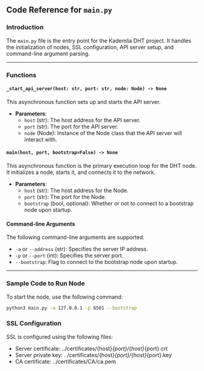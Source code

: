 ## Code Reference for `main.py`

### Introduction

The `main.py` file is the entry point for the Kademlia DHT project. It handles the initialization of nodes, SSL configuration, API server setup, and command-line argument parsing.

---

### Functions

#### `_start_api_server(host: str, port: str, node: Node) -> None`

This asynchronous function sets up and starts the API server.

- **Parameters**:
  - `host` (str): The host address for the API server.
  - `port` (str): The port for the API server.
  - `node` (Node): Instance of the Node class that the API server will interact with.

#### `main(host, port, bootstrap=False) -> None`

This asynchronous function is the primary execution loop for the DHT node. It initializes a node, starts it, and connects it to the network.

- **Parameters**:
  - `host` (str): The host address for the Node.
  - `port` (str): The port for the Node.
  - `bootstrap` (bool, optional): Whether or not to connect to a bootstrap node upon startup.

#### Command-line Arguments

The following command-line arguments are supported:

- `-a` or `--address` (str): Specifies the server IP address.
- `-p` or `--port` (int): Specifies the server port.
- `--bootstrap`: Flag to connect to the bootstrap node upon startup.

---

### Sample Code to Run Node

To start the node, use the following command:

```bash
python3 main.py -a 127.0.0.1 -p 6501 --bootstrap
```


### SSL Configuration
SSL is configured using the following files:

- Server certificate: ../certificates/{host}_{port}/{host}_{port}.crt
- Server private key: ../certificates/{host}_{port}/{host}_{port}.key
- CA certificate: ../certificates/CA/ca.pem